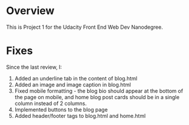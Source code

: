 # Overview
This is Project 1 for the Udacity Front End Web Dev Nanodegree.

# Fixes
Since the last review, I: </br>
1. Added an underline tab in the content of blog.html </br>
2. Added an image and image caption in blog.html </br>
3. Fixed mobile formatting - the blog bio should appear at the bottom of the page on mobile, and home blog post cards should be in a single column instead of 2 columns. </br>
4. Implemented buttons to the blog page </br>
5. Added header/footer tags to blog.html and home.html